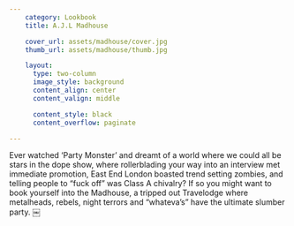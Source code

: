 ```yaml
---
    category: Lookbook
    title: A.J.L Madhouse

    cover_url: assets/madhouse/cover.jpg
    thumb_url: assets/madhouse/thumb.jpg

    layout:
      type: two-column
      image_style: background
      content_align: center
      content_valign: middle

      content_style: black
      content_overflow: paginate

---
```


Ever watched ‘Party Monster’ and dreamt of a world where we could all be stars in the dope show, where rollerblading your way into an interview met immediate promotion, East End London boasted trend setting zombies, and telling people to “fuck off” was Class A chivalry? If so you might want to book yourself into the Madhouse, a tripped out Travelodge where metalheads, rebels, night terrors and “whateva’s” have the ultimate slumber party.
￼